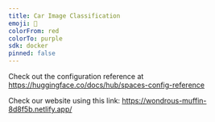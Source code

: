 ```yaml
---
title: Car Image Classification
emoji: 🐢
colorFrom: red
colorTo: purple
sdk: docker
pinned: false
---
```


Check out the configuration reference at https://huggingface.co/docs/hub/spaces-config-reference

Check our website using this link: https://wondrous-muffin-8d8f5b.netlify.app/

